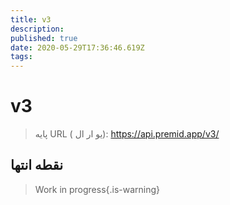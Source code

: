 ```yaml
---
title: v3
description:
published: true
date: 2020-05-29T17:36:46.619Z
tags:
---
```


# v3

> پایه URL ( یو ار  ال): https://api.premid.app/v3/


## نقطه انتها
> Work in progress{.is-warning}